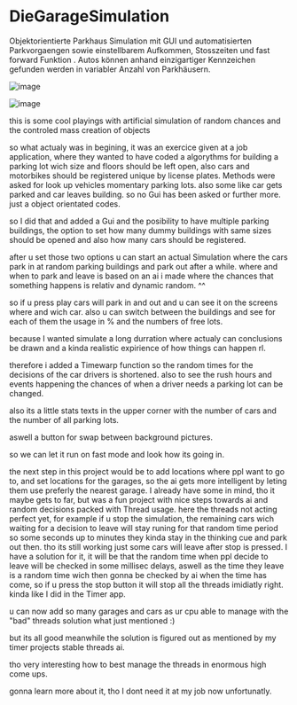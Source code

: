 # DieGarageSimulation
Objektorientierte Parkhaus Simulation mit GUI und automatisierten Parkvorgaengen sowie einstellbarem Aufkommen, Stosszeiten und fast forward Funktion . Autos können anhand einzigartiger Kennzeichen gefunden werden in variabler Anzahl von Parkhäusern.

![image](https://user-images.githubusercontent.com/105649203/202902918-95aaee0c-5624-4104-b2d8-635b37e411d8.png)

![image](https://user-images.githubusercontent.com/105649203/202902993-8869a8a0-e1d9-473a-b47d-ffbcb1a4e005.png)



this is some cool playings with artificial simulation of random chances and the controled mass creation of objects

so what actualy was in begining, it was an exercice given at a job application, where they wanted to have coded a algorythms for building a parking lot wich size 
and floors should be left open, also cars and motorbikes should be registered unique by license plates.
Methods were asked for look up vehicles momentary parking lots. also some like car gets parked and car leaves building.
so no Gui has been asked or further more.  just a object orientated codes.

so I did that and added a Gui and the posibility to have multiple parking buildings, the option to set how many dummy buildings with same sizes should be opened 
and also how many cars should be registered. 

after u set those two options u can start an actual Simulation where the cars park in at random parking buildings and park out after a while. 
where and when to park and leave is based on an ai i made where the chances that something happens is relativ and dynamic random. ^^ 

so if u press play cars will park in and out and u can see it on the screens where and wich car. also u can switch between the buildings and see for each of them 
the usage in % and the numbers of free lots. 

because I wanted simulate a long durration where actualy can conclusions be drawn and a kinda realistic expirience of how things can happen rl. 

therefore i added a Timewarp function so the random times for the decisions of the car drivers is shortened.
also to see the rush hours and events happening the chances of when a driver needs a parking lot can be changed.

also its a little stats texts in the upper corner with the number of cars and the number of all parking lots. 

aswell a button for swap between background pictures. 

so we can let it run on fast mode and look how its going in. 

the next step in this project would be to add locations where ppl want to go to, and set locations for the garages, so the ai gets more intelligent by leting them use preferly the nearest garage. 
I already have some in mind, tho it maybe gets to far, but was a fun project with nice steps towards ai and random decisions packed with Thread usage. 
here the threads not acting perfect yet, for example if u stop the simulation, the remaining cars wich waiting for a decision to leave will stay runing for that random time period so some seconds up to minutes they kinda stay in the thinking cue and park out then. tho its still working just some cars will leave after stop is pressed. I have a solution for it, it will be that the random time when ppl decide to leave will be checked in some millisec delays, aswell as the time they leave is a random time wich then gonna be checked by ai when the time has come, so if u press the 
stop button it will stop all the threads imidiatly right. kinda like I did in the Timer app. 

u can now add so many garages and cars as ur cpu able to manage with the "bad" threads solution what just mentioned :)

but its all good meanwhile the solution is figured out as mentioned by my timer projects stable threads ai. 

tho very interesting how to best manage the threads in enormous high come ups. 

gonna learn more about it, tho I dont need it at my job now unfortunatly.












